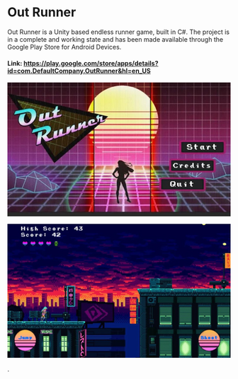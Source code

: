 # Out Runner
Out Runner is a Unity based endless runner game, built in C#. The project is in a complete and working state and has been made available through the Google Play Store for Android Devices. 

#### Link: https://play.google.com/store/apps/details?id=com.DefaultCompany.OutRunner&hl=en_US

![Out Runner 1](/OutRunner/SampleImgs/out.jpg)


![Out Runner 2](/OutRunner/SampleImgs/gameplay.jpg)

.
